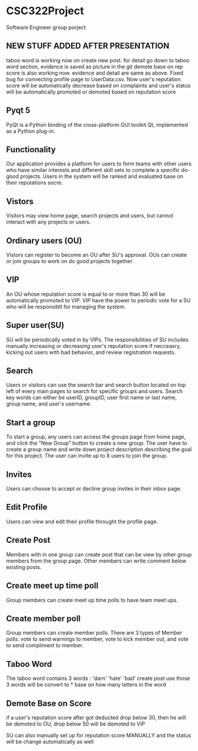 # CSC322Project
Software Engineer group porject 

## NEW STUFF ADDED AFTER PRESENTATION
taboo word is working now on create new post. for detail go down to taboo word section, evidence is saved as picture in the git
demote base on rep score is also working now. evidence and detail are same as above. Fixed bug for connecting profile page to UserData.csv. Now user's reputation score will be automatically decrease based on complaints and user's status will be automatically promoted or demoted based on reputation score

## Pyqt 5 
PyQt is a Python binding of the cross-platform GUI toolkit Qt, implemented as a Python plug-in.

## Functionality
Our application provides a platform for users to form teams with other users who have similar interests and different skill sets to complete a specific do-good projects. Users in the system will be ranked and evaluated base on their reputations socre. 

## Vistors
Visitors may view home page, search projects and users, but cannot interact with any projects or users.

## Ordinary users (OU)
Vistors can register to become an OU after SU's approval. OUs can create or join groups to work on do good projects together. 

## VIP
An OU whose reputation score is equal to or more than 30 will be automatically promoted to VIP. VIP have the power to periodic vote for a SU who will be responsiblt for managing the system.

## Super user(SU)
SU will be periodically voted in by VIPs. The responsibilities of SU includes manually increasing or decreasing user's reputation score if necceasry, kicking out users with bad behavior, and review registration requests. 

## Search
Users or visitors can use the search bar and search button located on top left of every main pages to search for specific groups and users. Search key words can either be userID, groupID, user first name or last name, group name, and user's username.  

## Start a group
To start a group, any users can access the groups page from home page, and click the "New Group" button to create a new group. The user have to create a group name and write down project description describing the goal for this project. The user can invite up to 8 users to join the group. 

## Invites
Users can choose to accept or decline group invites in their inbox page. 

## Edit Profile
Users can view and edit their profile throught the profile page.

## Create Post
Members with in one group can create post that can be view by other group members from the group page. Other members can write comment below existing posts. 

## Create meet up time poll
Group members can create meet up time polls to have team meet ups.

## Create member poll
Group members can create member polls. There are 3 types of Member polls: vote to send warnings to member, vote to kick member out, and vote to send compliment to member. 


## Taboo Word
The taboo word contains 3 words : 'darn' 'hate' 'bad'
create post use those 3 words will be convert to * base on how many letters in the word

## Demote Base on Score
if a user's reputation score after got deducted drop below 30, then he will be demoted to OU, drop below 50 will be demoted to VIP

SU can also manually set up for reputation score MANUALLY and the status will be change automatically as well



